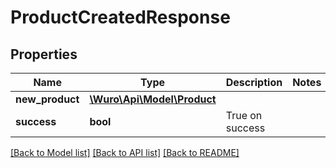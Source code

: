 # ProductCreatedResponse

## Properties
Name | Type | Description | Notes
------------ | ------------- | ------------- | -------------
**new_product** | [**\Wuro\Api\Model\Product**](Product.md) |  | 
**success** | **bool** | True on success | 

[[Back to Model list]](../../README.md#documentation-for-models) [[Back to API list]](../../README.md#documentation-for-api-endpoints) [[Back to README]](../../README.md)

